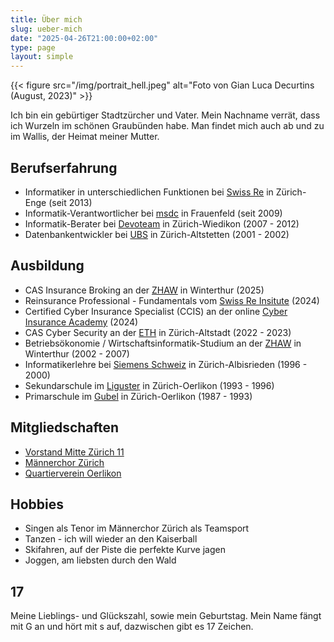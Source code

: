 ```yaml
---
title: Über mich
slug: ueber-mich
date: "2025-04-26T21:00:00+02:00"
type: page
layout: simple
---
```


{{< figure src="/img/portrait_hell.jpeg" alt="Foto von Gian Luca Decurtins (August, 2023)" >}}

Ich bin ein gebürtiger Stadtzürcher und Vater. Mein Nachname verrät, dass ich Wurzeln im schönen Graubünden habe. Man findet mich auch ab und zu im Wallis, der Heimat meiner Mutter.

## Berufserfahrung

- Informatiker in unterschiedlichen Funktionen bei [Swiss Re](https://www.swissre.com) in Zürich-Enge (seit 2013)
- Informatik-Verantwortlicher bei [msdc](https://www.msdc.ch) in Frauenfeld (seit 2009)
- Informatik-Berater bei [Devoteam](https://www.devoteam.com) in Zürich-Wiedikon (2007 - 2012)
- Datenbankentwickler bei [UBS](https://www.ubs.com) in Zürich-Altstetten (2001 - 2002)

## Ausbildung

- CAS Insurance Broking an der [ZHAW](https://www.zhaw.ch) in Winterthur (2025)
- Reinsurance Professional - Fundamentals vom [Swiss Re Insitute](https://campus.swissre.com) (2024)
- Certified Cyber Insurance Specialist (CCIS) an der online [Cyber Insurance Academy](https://www.cyberinsuranceacademy.com) (2024)
- CAS Cyber Security an der [ETH](https://ethz.ch) in Zürich-Altstadt (2022 - 2023)
- Betriebsökonomie / Wirtschaftsinformatik-Studium an der [ZHAW](https://www.zhaw.ch) in Winterthur (2002 - 2007)
- Informatikerlehre bei [Siemens Schweiz](https://www.siemens.com) in Zürich-Albisrieden (1996 - 2000)
- Sekundarschule im [Liguster](https://www.stadt-zuerich.ch/schulen/de/liguster.html) in Zürich-Oerlikon (1993 - 1996)
- Primarschule im [Gubel](https://www.stadt-zuerich.ch/schulen/de/gubel.html) in Zürich-Oerlikon (1987 - 1993)

## Mitgliedschaften

- [Vorstand Mitte Zürich 11](https://zuerich11.die-mitte.ch)
- [Männerchor Zürich](https://www.maennerchor.ch)
- [Quartierverein Oerlikon](https://www.qv-oerlikon.ch)

## Hobbies

- Singen als Tenor im Männerchor Zürich als Teamsport
- Tanzen - ich will wieder an den Kaiserball
- Skifahren, auf der Piste die perfekte Kurve jagen
- Joggen, am liebsten durch den Wald

## 17

Meine Lieblings- und Glückszahl, sowie mein Geburtstag. Mein Name fängt mit G an und hört mit s auf, dazwischen gibt es 17 Zeichen.
